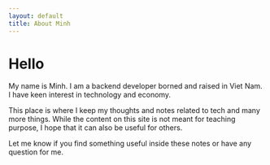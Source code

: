 ```yaml
---
layout: default
title: About Minh
---
```


<div class="post">
	<h1 class="pageTitle">Hello</h1>
	<p>My name is Minh. I am a backend developer borned and raised in Viet Nam. I have keen interest in technology and economy.</p>
	<p>This place is where I keep my thoughts and notes related to tech and many more things. While the content on this site is not meant for teaching purpose, I hope that it can also be useful for others.</p>
	<p>Let me know if you find something useful inside these notes or have any question for me.</p>
</div>
